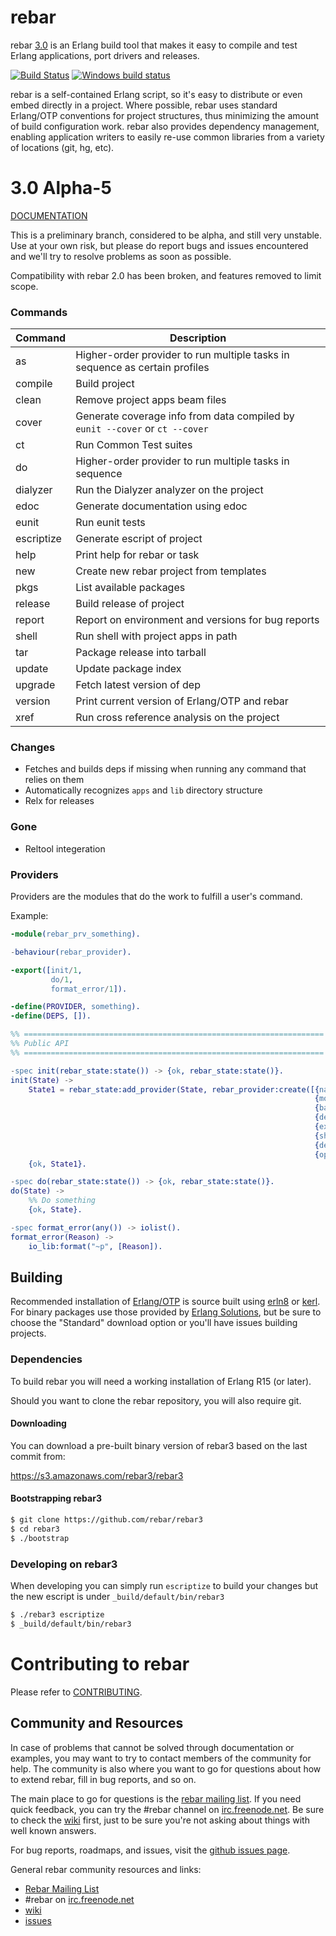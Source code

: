 rebar
=====

rebar [3.0](#30) is an Erlang build tool that makes it easy to compile and test Erlang
applications, port drivers and releases.

[![Build Status](https://travis-ci.org/rebar/rebar3.svg?branch=master)](https://travis-ci.org/rebar/rebar3) [![Windows build status](https://ci.appveyor.com/api/projects/status/yx4oitd9pvd2kab3?svg=true)](https://ci.appveyor.com/project/TristanSloughter/rebar3)

rebar is a self-contained Erlang script, so it's easy to distribute or even
embed directly in a project. Where possible, rebar uses standard Erlang/OTP
conventions for project structures, thus minimizing the amount of build
configuration work. rebar also provides dependency management, enabling
application writers to easily re-use common libraries from a variety of
locations (git, hg, etc).

3.0 Alpha-5
====

[DOCUMENTATION](http://www.rebar3.org/v3.0/docs)

This is a preliminary branch, considered to be alpha, and still
very unstable. Use at your own risk, but please do report bugs
and issues encountered and we'll try to resolve problems as
soon as possible.

Compatibility with rebar 2.0 has been broken, and features removed to
limit scope.

### Commands

| Command    | Description |
|----------- |------------ |
| as         | Higher-order provider to run multiple tasks in sequence as certain profiles |
| compile    | Build project |
| clean      | Remove project apps beam files |
| cover      | Generate coverage info from data compiled by `eunit --cover` or `ct --cover` |
| ct         | Run Common Test suites |
| do         | Higher-order provider to run multiple tasks in sequence |
| dialyzer   | Run the Dialyzer analyzer on the project |
| edoc       | Generate documentation using edoc |
| eunit      | Run eunit tests |
| escriptize | Generate escript of project |
| help       | Print help for rebar or task |
| new        | Create new rebar project from templates |
| pkgs       | List available packages |
| release    | Build release of project |
| report     | Report on environment and versions for bug reports |
| shell      | Run shell with project apps in path |
| tar        | Package release into tarball |
| update     | Update package index |
| upgrade    | Fetch latest version of dep |
| version    | Print current version of Erlang/OTP and rebar |
| xref       | Run cross reference analysis on the project |

### Changes

* Fetches and builds deps if missing when running any command that relies on them
* Automatically recognizes `apps` and `lib` directory structure
* Relx for releases

### Gone

* Reltool integeration

### Providers

Providers are the modules that do the work to fulfill a user's command.

Example:

```erlang
-module(rebar_prv_something).

-behaviour(rebar_provider).

-export([init/1,
         do/1,
         format_error/1]).

-define(PROVIDER, something).
-define(DEPS, []).

%% ===================================================================
%% Public API
%% ===================================================================

-spec init(rebar_state:state()) -> {ok, rebar_state:state()}.
init(State) ->
    State1 = rebar_state:add_provider(State, rebar_provider:create([{name, ?PROVIDER},
                                                                    {module, ?MODULE},
                                                                    {bare, false},
                                                                    {deps, ?DEPS},
                                                                    {example, "rebar dummy"},
                                                                    {short_desc, "dummy plugin."},
                                                                    {desc, ""},
                                                                    {opts, []}])),
    {ok, State1}.

-spec do(rebar_state:state()) -> {ok, rebar_state:state()}.
do(State) ->
    %% Do something
    {ok, State}.

-spec format_error(any()) -> iolist().
format_error(Reason) ->
    io_lib:format("~p", [Reason]).
```


Building
--------

Recommended installation of [Erlang/OTP](http://www.erlang.org) is source built using [erln8](http://metadave.github.io/erln8/) or [kerl](https://github.com/yrashk/kerl). For binary packages use those provided by [Erlang Solutions](https://www.erlang-solutions.com/downloads/download-erlang-otp), but be sure to choose the "Standard" download option or you'll have issues building projects.

### Dependencies

To build rebar you will need a working installation of Erlang R15 (or later).

Should you want to clone the rebar repository, you will also require git.

#### Downloading

You can download a pre-built binary version of rebar3 based on the last commit from:

https://s3.amazonaws.com/rebar3/rebar3

#### Bootstrapping rebar3

```sh
$ git clone https://github.com/rebar/rebar3
$ cd rebar3
$ ./bootstrap
```

### Developing on rebar3

When developing you can simply run `escriptize` to build your changes but the new escript is under `_build/default/bin/rebar3`

```sh
$ ./rebar3 escriptize
$ _build/default/bin/rebar3
```


Contributing to rebar
=====================

Please refer to [CONTRIBUTING](CONTRIBUTING.md).

Community and Resources
-----------------------

In case of problems that cannot be solved through documentation or examples, you
may want to try to contact members of the community for help. The community is
also where you want to go for questions about how to extend rebar, fill in bug
reports, and so on.

The main place to go for questions is the [rebar mailing
list](http://lists.basho.com/pipermail/rebar_lists.basho.com/). If you need
quick feedback, you can try the #rebar channel on
[irc.freenode.net](http://freenode.net). Be sure to check the
[wiki](https://github.com/rebar/rebar/wiki) first, just to be sure you're not
asking about things with well known answers.

For bug reports, roadmaps, and issues, visit the [github issues
page](https://github.com/rebar/rebar/issues).

General rebar community resources and links:

- [Rebar Mailing List](http://lists.basho.com/pipermail/rebar_lists.basho.com/)
- #rebar on [irc.freenode.net](http://freenode.net/)
- [wiki](https://github.com/rebar/rebar/wiki)
- [issues](https://github.com/rebar/rebar/issues)
